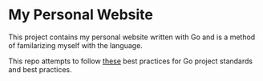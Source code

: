 # My Personal Website

This project contains my personal website written with Go and is a method of familarizing myself with the language.

This repo attempts to follow [these](https://github.com/golang-standards/project-layout "golang-standards") best practices for Go project standards and best practices. 



